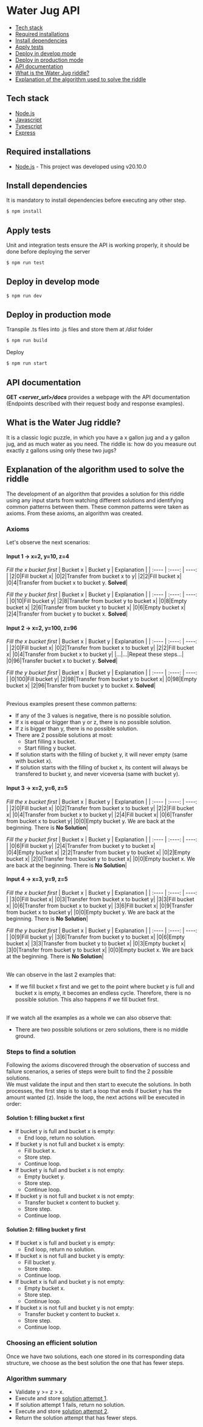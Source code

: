 
# Water Jug API
- [Tech stack](#tech-stack)
- [Required installations](#required-installations)
- [Install dependencies](#install-dependencies)
- [Apply tests](#apply-tests)
- [Deploy in develop mode](#deploy-in-develop-mode)
- [Deploy in production mode](#deploy-in-production-mode)
- [API documentation](#api-documentation)
- [What is the Water Jug riddle?](#what-is-the-water-jug-riddle)
- [Explanation of the algorithm used to solve the riddle](#explanation-of-the-algorithm-used-to-solve-the-riddle)

## Tech stack
* [Node.js](https://nodejs.org)
* [Javascript](https://developer.mozilla.org/es/docs/Web/JavaScript)
* [Typescript](https://www.typescriptlang.org)
* [Express](https://expressjs.com)

## Required installations
* [Node.js](https://nodejs.org/) - This project was developed using v20.10.0

## Install dependencies
It is mandatory to install dependencies before executing any other step.
```sh
$ npm install
```

## Apply tests
Unit and integration tests ensure the API is working properly, it should be done before deploying the server
```sh
$ npm run test
```

## Deploy in develop mode
```sh
$ npm run dev
```

## Deploy in production mode
Transpile .ts files into .js files and store them at */dist* folder
```sh
$ npm run build
```
Deploy 
```sh
$ npm run start
```

## API documentation
**GET *<server_url>/docs*** provides a webpage with the API documentation (Endpoints described with their request body and response examples).

## What is the Water Jug riddle?
It is a classic logic puzzle, in which you have a x gallon jug and a y gallon jug, and as much water as you need. The riddle is: how do you measure out exactly z gallons using only these two jugs? 

## Explanation of the algorithm used to solve the riddle
The development of an algorithm that provides a solution for this riddle using any input starts from watching different solutions and identifying common patterns between them. These common patterns were taken as axioms. From these axioms, an algorithm was created.
### Axioms
Let's observe the next scenarios:
#### Input 1 -> x=2, y=10, z=4
*Fill the x bucket first*
| Bucket x | Bucket y | Explanation |
| :---- | :----: | ----: |
|2|0|Fill bucket x|
|0|2|Transfer from bucket x to y|
|2|2|Fill bucket x|
|0|4|Transfer from bucket x to bucket y. **Solved**|

*Fill the y bucket first*
| Bucket x | Bucket y | Explanation |
| :---- | :----: | ----: |
|0|10|Fill bucket y|
|2|8|Transfer from bucket y to bucket x|
|0|8|Empty bucket x|
|2|6|Transfer from bucket y to bucket x|
|0|6|Empty bucket x|
|2|4|Transfer from bucket y to bucket x. **Solved**|

#### Input 2 -> x=2, y=100, z=96
*Fill the x bucket first*
| Bucket x | Bucket y | Explanation |
| :---- | :----: | ----: |
|2|0|Fill bucket x|
|0|2|Transfer from bucket x to bucket y|
|2|2|Fill bucket x|
|0|4|Transfer from bucket x to bucket y|
|...|...|Repeat these steps...|
|0|96|Transfer bucket x to bucket y. **Solved**|

*Fill the y bucket first*
| Bucket x | Bucket y | Explanation |
| :---- | :----: | ----: |
|0|100|Fill bucket y|
|2|98|Transfer from bucket y to bucket x|
|0|98|Empty bucket x|
|2|96|Transfer from bucket y to bucket x. **Solved**|

<br>
Previous examples present these common patterns:

- If any of the 3 values is negative, there is no possible solution.
- If x is equal or bigger than y or z, there is no possible solution.
- If z is bigger than y, there is no possible solution.
- There are 2 possible solutions at most:
    - Start filling x bucket.
    - Start filling y bucket.
- If solution starts with the filling of bucket y, it will never empty (same with bucket x).
- If solution starts with the filling of bucket x, its content will always be transfered to bucket y, and never viceversa (same with bucket y).

#### Input 3 -> x=2, y=6, z=5
*Fill the x bucket first*
| Bucket x | Bucket y | Explanation |
| :---- | :----: | ----: |
|2|0|Fill bucket x|
|0|2|Transfer from bucket x to bucket y|
|2|2|Fill bucket x|
|0|4|Transfer from bucket x to bucket y|
|2|4|Fill bucket x|
|0|6|Transfer from bucket x to bucket y|
|0|0|Empty bucket y. We are back at the beginning. There is **No Solution**| 

*Fill the y bucket first*
| Bucket x | Bucket y | Explanation |
| :---- | :----: | ----: |
|0|6|Fill bucket y|
|2|4|Transfer from bucket y to bucket x|  
|0|4|Empty bucket x|
|2|2|Transfer from bucket y to bucket x|
|0|2|Empty bucket x|
|2|0|Transfer from bucket y to bucket x|
|0|0|Empty bucket x. We are back at the beginning. There is **No Solution**|

#### Input 4 -> x=3, y=9, z=5
*Fill the x bucket first*
| Bucket x | Bucket y | Explanation |
| :---- | :----: | ----: |
|3|0|Fill bucket x|
|0|3|Transfer from bucket x to bucket y|
|3|3|Fill bucket x|
|0|6|Transfer from bucket x to bucket y|
|3|6|Fill bucket x| 
|0|9|Transfer from bucket x to bucket y|
|0|0|Empty bucket y. We are back at the beginning. There is **No Solution**|

*Fill the y bucket first*
| Bucket x | Bucket y | Explanation |
| :---- | :----: | ----: |
|0|9|Fill bucket y|
|3|6|Transfer from bucket y to bucket x| 
|0|6|Empty bucket x|
|3|3|Transfer from bucket y to bucket x|
|0|3|Empty bucket x|
|3|0|Transfer from bucket y to bucket x|
|0|0|Empty bucket x. We are back at the beginning. There is **No Solution**|

<br>
We can observe in the last 2 examples that:

- If we fill bucket x first and we get to the point where bucket y is full and bucket x is empty, it becomes an endless cycle. Therefore, there is no possible solution. This also happens if we fill bucket first.
<br>
If we watch all the examples as a whole we can also observe that:

- There are two possible solutions or zero solutions, there is no middle ground. 

### Steps to find a solution
Following the axioms discovered through the observation of success and failure scenarios, a series of steps were built to find the 2 possible solutions.<br>We must validate the input and then start to execute the solutions. In both processes, the first step is to start a loop that ends if bucket y has the amount wanted (z). Inside the loop, the next actions will be executed in order:

#### Solution 1: filling bucket x first
- If bucket y is full and bucket x is empty:
    - End loop, return no solution.
- If bucket y is not full and bucket x is empty:
    - Fill bucket x.
    - Store step.
    - Continue loop.
- If bucket y is full and bucket x is not empty:
    - Empty bucket y.
    - Store step.
    - Continue loop.
- If bucket y is not full and bucket x is not empty:
    - Transfer bucket x content to bucket y.
    - Store step.
    - Continue loop.

#### Solution 2: filling bucket y first
- If bucket x is full and bucket y is empty:
    - End loop, return no solution.
- If bucket x is not full and bucket y is empty:
    - Fill bucket y.
    - Store step.
    - Continue loop.
- If bucket x is full and bucket y is not empty:
    - Empty bucket x.
    - Store step.
    - Continue loop.
- If bucket x is not full and bucket y is not empty:
    - Transfer bucket y content to bucket x.
    - Store step.
    - Continue loop.

### Choosing an efficient solution
Once we have two solutions, each one stored in its corresponding data structure, we choose as the best solution the one that has fewer steps.
### Algorithm summary
- Validate y >= z > x.
- Execute and store [solution attempt 1](#solution-1-filling-bucket-x-first).
- If solution attempt 1 fails, return no solution.
- Execute and store [solution attempt 2](#solution-2-filling-bucket-y-first).
- Return the solution attempt that has fewer steps.
